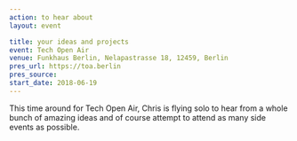 ```yaml
---
action: to hear about
layout: event

title: your ideas and projects
event: Tech Open Air
venue: Funkhaus Berlin, Nelapastrasse 18, 12459, Berlin
pres_url: https://toa.berlin
pres_source:
start_date: 2018-06-19
---
```


This time around for Tech Open Air, Chris is flying solo to hear from a whole bunch of amazing ideas and of course attempt to attend as many side events as possible.
